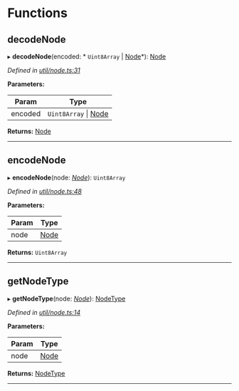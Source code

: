 

# Functions

<a id="decodenode"></a>

##  decodeNode

▸ **decodeNode**(encoded: * `Uint8Array` &#124; [Node](_types_.md#node)*): [Node](_types_.md#node)

*Defined in [util/node.ts:31](https://github.com/polkadot-js/common/blob/a9878a2/packages/trie-db/src/util/node.ts#L31)*

**Parameters:**

| Param | Type |
| ------ | ------ |
| encoded |  `Uint8Array` &#124; [Node](_types_.md#node)|

**Returns:** [Node](_types_.md#node)

___
<a id="encodenode"></a>

##  encodeNode

▸ **encodeNode**(node: *[Node](_types_.md#node)*): `Uint8Array`

*Defined in [util/node.ts:48](https://github.com/polkadot-js/common/blob/a9878a2/packages/trie-db/src/util/node.ts#L48)*

**Parameters:**

| Param | Type |
| ------ | ------ |
| node | [Node](_types_.md#node) |

**Returns:** `Uint8Array`

___
<a id="getnodetype"></a>

##  getNodeType

▸ **getNodeType**(node: *[Node](_types_.md#node)*): [NodeType](../enums/_types_.nodetype.md)

*Defined in [util/node.ts:14](https://github.com/polkadot-js/common/blob/a9878a2/packages/trie-db/src/util/node.ts#L14)*

**Parameters:**

| Param | Type |
| ------ | ------ |
| node | [Node](_types_.md#node) |

**Returns:** [NodeType](../enums/_types_.nodetype.md)

___

